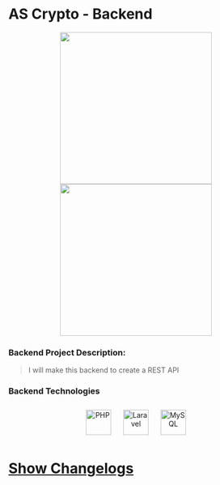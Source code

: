 # AS Crypto - Backend

<p align="center">
    <img height="300" src="https://github.com/andresousa23/as-commerce/blob/main/resources/Logo_dark.png?raw=true"></img>
    <img height="300" src="https://github.com/andresousa23/as-commerce/blob/main/resources/Logo_light.png?raw=true"></img>
</p>

### Backend Project Description:

> I will make this backend to create a REST API

### Backend Technologies

<div align="center">
    <img style="margin: 10px" src="https://profilinator.rishav.dev/skills-assets/php-original.svg" alt="PHP" height="50" />
    <img style="margin: 10px" src="https://profilinator.rishav.dev/skills-assets/laravel-plain-wordmark.svg" alt="Laravel" height="50" />
    <img style="margin: 10px" src="https://profilinator.rishav.dev/skills-assets/mysql-original-wordmark.svg" alt="MySQL" height="50" />  
</div>

# [Show Changelogs](https://github.com/andresousa23/as-commerce/tree/main/backend/CHANGELOGS.md)
